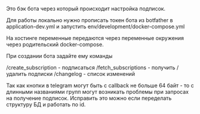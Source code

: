 Это бэк бота через который происходит настройка подписок.

Для работы локально нужно прописать токен бота из botfather в application-dev.yml и запустить env/development/docker-compose.yml

На хостинге переменные передаются через переменные окружения через родительский docker-compose.

При создании бота задайте ему команды

/create_subscription - подписаться
/fetch_subscriptions - получить / удалить подписки
/changelog - список изменений

Так как кнопки в telegram могут быть с callback не больше 64 байт - то с длинными названиями групп могут возникать проблемы при запросах на получение подписок.
Исправить это можно если переделать структуру БД и работать по id.
